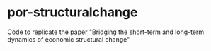 # por-structuralchange
Code to replicate the paper "Bridging the short-term and long-term dynamics of economic structural change"
